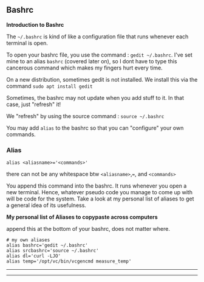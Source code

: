 ## Bashrc

**Introduction to Bashrc**

The `~/.bashrc` is kind of like a configuration file that runs whenever each terminal is open.  

To open your bashrc file, you use the command : `gedit ~/.bashrc`. I've set mine to an alias `bashrc` (covered later on), so I dont have to type this cancerous command which makes my fingers hurt every time.



On a new distribution, sometimes gedit is not installed. We install this via the command `sudo apt install gedit`



Sometimes, the bashrc may not update when you add stuff to it. In that case, just "refresh" it!  

We "refresh" by using the source command : `source ~/.bashrc`  



You may add `alias` to the bashrc so that you can "configure" your own commands. 



### Alias

`alias <aliasname>='<commands>'`

there can not be any whitespace btw `<aliasname>`,`=`, and `<commands>`

You append this command into the bashrc. It runs whenever you open a new terminal. Hence, whatever pseudo code you manage to come up with will be code for the system. Take a look at my personal list of aliases to get a general idea of its usefulness.



**My personal list of Aliases to copypaste across computers**

append this at the bottom of your bashrc, does not matter where.

```
# my own aliases
alias bashrc='gedit ~/.bashrc'
alias srcbashrc='source ~/.bashrc'
alias dl='curl -LJO'
alias temp='/opt/vc/bin/vcgencmd measure_temp'
```





------

------
